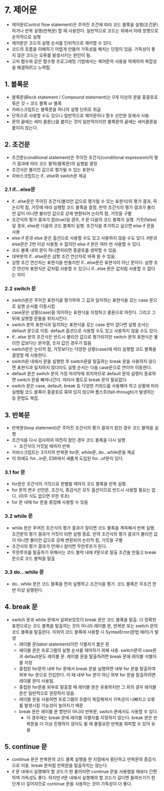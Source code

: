 # 7. 제어문
- 제어문(Control flow statement)은 주어진 조건에 따라 코드 블록을 실행(조건문)하거나 반복 실행(반복문) 할 때 사용한다. 일반적으로 코드는 위에서 아래 방향으로 순차적으로 실행
- 제어문은 코드의 실행 순서를 인위적으로 제어할 수 있다.
- 코드의 흐름을 이해하기 어렵게 만들어 가독성을 해치는 단점이 있음. 가독성이 좋지 않은 코드는 오류를 발생시키는 원인이 됨.
- 고차 함수와 같은 함수형 프로그래밍 기법에서는 제어문의 사용을 억제하여 복잡성을 해결하려고 노력함.

## 1. 블록문
- 블록문(Block statement / Compound statement)는 0개 이상의 문을 중괄호로 묶은 것 = 코드 블록 or 블록
- 자바스크립트는 블록문을 하나의 실행 단위로 취급
- 단독으로 사용할 수도 있으나 일반적으로 제어문이나 함수 선언문 등에서 사용.
- 문의 끝에는 세미 콜론(;)을 붙이는 것이 일반적이지만 블록문의 끝에는 세미콜론을 붙이지 않는다.
## 2. 조건문
- 조건문(conditional statement)은 주어진 조건식(conditional expression)의 평가 결과에 따라 코드 블럭(블록문)의 실행을 결정
- 조건식은 불리언 값으로 평가될 수 있는 표현식
- 자바스크립트는 if...else와 switch문 제공
### 2.1 if...else문
- if...else문은 주어진 조건식(불리언 값으로 평가될 수 있는 표현식)의 평가 결과, 즉 논리적 참, 거짓에 따라 실행할 코드 블록을 결정. 만약 조건식의 평가 결과가 불리언 값이 아니면 불리언 값으로 강제 변환되어 논리적 참, 거짓을 구별
- 조건식의 평가 결과가 참(true)일 경우, if 문 다음의 코드 블록이 실행. 거짓(false)일 경우, else문 다음의 코드 블록이 실행. 조건식을 추가하고 싶으면 else if 문을 사용
- else if 문과 else 문은 옵션으로 사용할 수도 있고 사용하지 않을 수도 있다. if문과 else문은 2번 이상 사용할 수 없지만 else if 문은 여러 번 사용할 수 있다.
- 코드 불록 내의 문이 하나뿐이라면 중괄호를 생략할 수 있음.
- 대부분의 if...else문은 삼항 조건 연산자로 바꿔 쓸 수 있음.
- 삼항 조건 연산자는 표현식을 만들지만 if...else문은 표현식이 아닌 문이다. 삼항 조건 연산자 표현식은 값처럼 사용할 수 있으니 if...else 문은 값처럼 사용할 수 없다는 차이

### 2.2 switch 문
- switch문은 주어진 표현식을 평가하여 그 값과 일치하는 표현식을 갖는 case 문으로 실행 순서를 이동시킴
- case문은 상황(case)을 의미하는 표현식을 지정하고 콜론으로 마친다. 그리고 그 뒤에 실행할 문들을 위치시킨다.
- switch 문의 표현식과 일치하는 표현식을 갖는 case 문이 없다면 실행 순서는 default 문으로 이동. default 옵션으로 사용할 수도 있고 사용하지 않을 수도 있다.
- if...else 문의 조건식은 반드시 불리언 값으로 평가되지만 switch 문의 표현식은 불리언 값보다는 문자열, 숫자 값인 경우가 많음
- switch문은 논리적 참, 거짓보다는 다양한 상황(case)에 따라 실행할 코드 블록을 결정할 때 사용한다.
- switch문 내에서 문을 실행한 후 switch문을 탈출하는 break 문을 사용하지 않으면 표현식과 일치하지 않더라도 실행 순서는 다음 case문으로 연이어 이동한다.
- default 문은 switch 문의 가장 마지막에 위치하므로 default 문의 실행이 종료하면 switch 문을 빠져나간다. 따라서 별도로 break 문이 필요없다.
- switch 문은 case, default, break 등 다양한 키워드를 사용해야 하고 상황에 따라 실행될 코드 블록이 중괄호로 묶여 있지 않으며 폴스루(fall-through)가 발생하는 등 문법도 복잡.
## 3. 반복문
- 반복문(loop statement)은 주어진 조건식의 평가 결과가 참인 경우 코드 블럭을 실행
- 조건식을 다시 검사하여 여전히 참인 경우 코드 블록을 다시 실행
  - 조건식이 거짓일 때까지 반복
- 자바스크립트는 3가지의 반복문 for문, while문, do...while문을 제공
- 이 외에도 for...in문, ES6에서 새롭게 도입된 for...of문이 있다.
### 3.1 for 문
- for문은 조건식이 거짓으로 판별될 때까지 코드 블록을 반복 실행.
- for 문의 변수 선언문, 조건식, 증감식은 모두 옵션이므로 반드시 사용할 필요는 없다. (아무 식도 없으면 무한 루프)
- for 문 내에 for 문을 중첩해 사용할 수 있음
### 3.2 while 문
- while 문은 주어진 조건식의 평가 결과가 참이면 코드 블록을 계쏙해서 반복 실행. 조건문의 평가 결과가 거짓이 되면 실행 종료. 만약 조건식의 평가 결과가 불리언 값이 아니면 불리언 값으로 강제 변환되어 논리적 참, 거짓을 구별
- 조건식의 평가 결과가 언제나 참이면 무한루프가 된다.
- 무한루프를 탈출하기 위해서는 코드 블럭 내에 if문으로 탈출 조건을 만들고 break 문으로 코드 블럭을 탈출

### 3.3 do...while 문
- do...while 문은 코드 블록을 먼저 실행하고 조건식을 평가. 코드 블록은 무조건 한 번 이상 실행된다.

## 4. break 문
- switch 문과 while 문에서 살펴보았듯이 break 문은 코드 블록을 탈출. 더 정확한 표현으로는 코드 블록을 탈출하는 것이 아니라 레이블 문, 반복문 또는 switch 문의 코드 블록을 탈출한다. 이외의 코드 블록에 사용할 시 SyntaxError(문법 에러)가 발생
  - 레이블 문(label statement)이란 식별자가 붙은 문
  - 레이블 문은 프로그램의 실행 순서를 제어하기 위해 사용. switch문의 case문과 default문도 레이블 문. 레이블 문을 탈출하려면 break 문에 레이블 식별자를 지정
  - 중첩된 for문의 내부 for 문에서 break 문을 실행하면 내부 for 문을 탈출하여 외부 for 문으로 진입한다. 이 때 내부 for 문이 아닌 외부 for 문을 탈출하려면 레이블 문이 사용됨.
  - 중첩된 for문을 외부로 탈출할 때 레이블 문은 유용하지만 그 외의 경우 레이블 문은 일반적으로 권장하지 않음.
  - 레이블 문을 사용하면 프로그램의 흐름이 복잡해져서 가독성이 나빠지고 오류를 발생시킬 가능성이 높아지기 때문
  - break 문은 레이블 문 뿐만이 아니라 반복문, switch 문에서도 사용할 수 있다.
    - 이 경우에는 break 문에 레이블 식별자를 지정하지 않는다. break 문은 반복문을 더 이상 진행하지 않아도 될 때 불필요한 반복을 회피할 수 있어 유용

## 5. continue 문
- continue 문은 반복문의 코드 블록 실행을 현 지점에서 중단하고 반복문의 증감식으로 이동. break 문처럼 반복문을 탈출하지는 않는다.
- if 문 내에서 실행해야 할 코드가 한 줄이라면 continue 문을 사용했을 때보다 간편하며 가독성도 좋다. 하지만 if문 내에서 실행해야 할 코드가 길다면 들여쓰기가 한 단계 더 깊어지므로 continue 문을 사용하는 것이 가독성이 더 좋다.